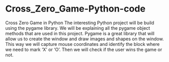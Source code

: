 # Cross_Zero_Game-Python-code
Cross Zero Game in Python  The interesting Python project will be build using the pygame library.  We will be explaining all the pygame object methods that are used in this project.  Pygame is a great library that will allow us to create the window and draw images and shapes on the window.  This way we will capture mouse coordinates and identify the block where we need to mark ‘X’ or ‘O’.  Then we will check if the user wins the game or not.
